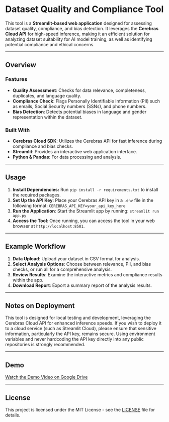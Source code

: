 # Dataset Quality and Compliance Tool

This tool is a **Streamlit-based web application** designed for assessing dataset quality, compliance, and bias detection. It leverages the **Cerebras Cloud API** for high-speed inference, making it an efficient solution for analyzing dataset suitability for AI model training, as well as identifying potential compliance and ethical concerns.

---

## Overview

### Features
- **Quality Assessment**: Checks for data relevance, completeness, duplicates, and language quality.
- **Compliance Check**: Flags Personally Identifiable Information (PII) such as emails, Social Security numbers (SSNs), and phone numbers.
- **Bias Detection**: Detects potential biases in language and gender representation within the dataset.

### Built With
- **Cerebras Cloud SDK**: Utilizes the Cerebras API for fast inference during compliance and bias checks.
- **Streamlit**: Provides an interactive web application interface.
- **Python & Pandas**: For data processing and analysis.

---

## Usage

1. **Install Dependencies:** Run ``pip install -r requirements.txt`` to install the required packages.
2. **Set Up the API Key**: Place your Cerebras API key in a ``.env`` file in the following format: ``CEREBRAS_API_KEY=your_api_key_here``
3. **Run the Application**: Start the Streamlit app by running: ``streamlit run app.py``
4. **Access the Tool**: Once running, you can access the tool in your web browser at ``http://localhost:8501``.

---

## Example Workflow

1. **Data Upload**: Upload your dataset in CSV format for analysis.
2. **Select Analysis Options**: Choose between relevance, PII, and bias checks, or run all for a comprehensive analysis.
3. **Review Results**: Examine the interactive metrics and compliance results within the app.
4. **Download Report**: Export a summary report of the analysis results.

---

## Notes on Deployment

This tool is designed for local testing and development, leveraging the Cerebras Cloud API for enhanced inference speeds. If you wish to deploy it to a cloud service (such as Streamlit Cloud), please ensure that sensitive information, particularly the API key, remains secure. Using environment variables and never hardcoding the API key directly into any public repositories is strongly recommended.

---

## Demo

[Watch the Demo Video on Google Drive](https://drive.google.com/yourvideolink)

---

## License

This project is licensed under the MIT License - see the [LICENSE](LICENSE) file for details.
